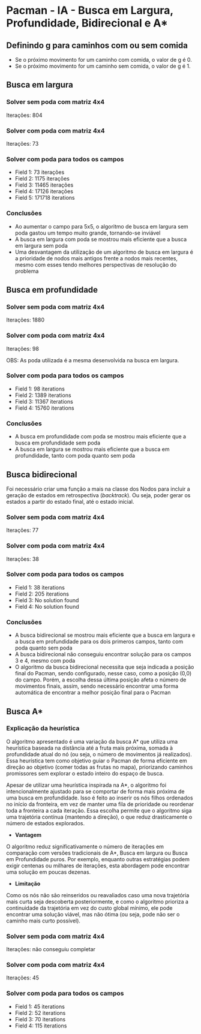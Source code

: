 # Pacman - IA - Busca em Largura, Profundidade, Bidirecional e A*

## Definindo g para caminhos com ou sem comida

- Se o próximo movimento for um caminho com comida, o valor de g é 0.
- Se o próximo movimento for um caminho sem comida, o valor de g é 1.

## Busca em largura

### Solver sem poda com matriz 4x4

Iterações: 804

### Solver com poda com matriz 4x4

Iterações: 73

### Solver com poda para todos os campos

- Field 1: 73 iterações
- Field 2: 1175 iterações
- Field 3: 11465 iterações
- Field 4: 17126 iterações
- Field 5: 171718 iterations

### Conclusões

- Ao aumentar o campo para 5x5, o algoritmo de busca em largura sem poda gastou um tempo muito grande, tornando-se inviável
- A busca em largura com poda se mostrou mais eficiente que a busca em largura sem poda
- Uma desvantagem da utilização de um algoritmo de busca em largura é a prioridade de nodos mais antigos frente a nodos mais recentes, mesmo com esses tendo melhores perspectivas de resolução do problema

## Busca em profundidade

### Solver sem poda com matriz 4x4

Iterações: 1880

### Solver com poda com matriz 4x4

Iterações: 98

OBS: As poda utilizada é a mesma desenvolvida na busca em largura. 

### Solver com poda para todos os campos

- Field 1: 98 iterations
- Field 2: 1389 iterations
- Field 3: 11367 iterations
- Field 4: 15760 iterations

### Conclusões

- A busca em profundidade com poda se mostrou mais eficiente que a busca em profundidade sem poda
- A busca em largura se mostrou mais eficiente que a busca em profundidade, tanto com poda quanto sem poda

## Busca bidirecional

Foi necessário criar uma função a mais na classe dos Nodos para incluir a geração de estados em retrospectiva (*backtrack*). Ou seja, poder gerar os estados a partir do estado final, até o estado inicial.

### Solver sem poda com matriz 4x4

Iterações: 77

### Solver com poda com matriz 4x4

Iterações: 38

### Solver com poda para todos os campos

- Field 1: 38 iterations
- Field 2: 205 iterations
- Field 3: No solution found
- Field 4: No solution found

### Conclusões

- A busca bidirecional se mostrou mais eficiente que a busca em largura e a busca em profundidade para os dois primeros campos, tanto com poda quanto sem poda
- A busca bidirecional não conseguiu encontrar solução para os campos 3 e 4, mesmo com poda
- O algoritmo da busca bidirecional necessita que seja indicada a posição final do Pacman, sendo configurado, nesse caso, como a posição (0,0) do campo. Porém, a escolha dessa última posição afeta o número de movimentos finais, assim, sendo necessário encontrar uma forma automática de encontrar a melhor posição final para o Pacman

## Busca A*

### Explicação da heurística

O algoritmo apresentado é uma variação da busca A* que utiliza uma heurística baseada na distância até a fruta mais próxima, somada à profundidade atual do nó (ou seja, o número de movimentos já realizados). Essa heurística tem como objetivo guiar o Pacman de forma eficiente em direção ao objetivo (comer todas as frutas no mapa), priorizando caminhos promissores sem explorar o estado inteiro do espaço de busca.

Apesar de utilizar uma heurística inspirada na A*, o algoritmo foi intencionalmente ajustado para se comportar de forma mais próxima de uma busca em profundidade. Isso é feito ao inserir os nós filhos ordenados no início da fronteira, em vez de manter uma fila de prioridade ou reordenar toda a fronteira a cada iteração. Essa escolha permite que o algoritmo siga uma trajetória contínua (mantendo a direção), o que reduz drasticamente o número de estados explorados.

- **Vantagem**

O algoritmo reduz significativamente o número de iterações em comparação com versões tradicionais de A*, Busca em largura ou Busca em Profundidade puros. Por exemplo, enquanto outras estratégias podem exigir centenas ou milhares de iterações, esta abordagem pode encontrar uma solução em poucas dezenas.

- **Limitação**

Como os nós não são reinseridos ou reavaliados caso uma nova trajetória mais curta seja descoberta posteriormente, e como o algoritmo prioriza a continuidade da trajetória em vez do custo global mínimo, ele pode encontrar uma solução viável, mas não ótima (ou seja, pode não ser o caminho mais curto possível).

### Solver sem poda com matriz 4x4

Iterações: não conseguiu completar

### Solver com poda com matriz 4x4

Iterações: 45

### Solver com poda para todos os campos

- Field 1: 45 iterations
- Field 2: 52 iterations
- Field 3: 70 iterations
- Field 4: 115 iterations
